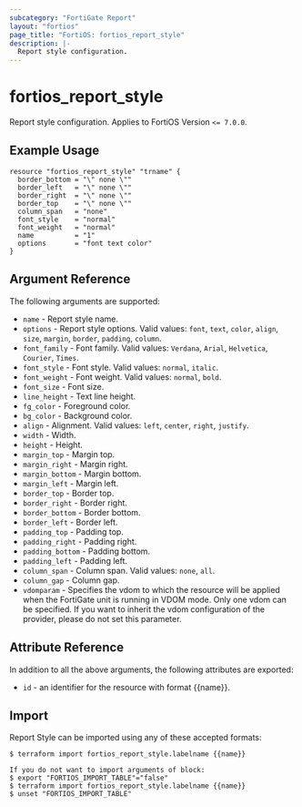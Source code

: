 ```yaml
---
subcategory: "FortiGate Report"
layout: "fortios"
page_title: "FortiOS: fortios_report_style"
description: |-
  Report style configuration.
---
```


# fortios_report_style
Report style configuration. Applies to FortiOS Version `<= 7.0.0`.

## Example Usage

```hcl
resource "fortios_report_style" "trname" {
  border_bottom = "\" none \""
  border_left   = "\" none \""
  border_right  = "\" none \""
  border_top    = "\" none \""
  column_span   = "none"
  font_style    = "normal"
  font_weight   = "normal"
  name          = "1"
  options       = "font text color"
}
```

## Argument Reference

The following arguments are supported:

* `name` - Report style name.
* `options` - Report style options. Valid values: `font`, `text`, `color`, `align`, `size`, `margin`, `border`, `padding`, `column`.
* `font_family` - Font family. Valid values: `Verdana`, `Arial`, `Helvetica`, `Courier`, `Times`.
* `font_style` - Font style. Valid values: `normal`, `italic`.
* `font_weight` - Font weight. Valid values: `normal`, `bold`.
* `font_size` - Font size.
* `line_height` - Text line height.
* `fg_color` - Foreground color.
* `bg_color` - Background color.
* `align` - Alignment. Valid values: `left`, `center`, `right`, `justify`.
* `width` - Width.
* `height` - Height.
* `margin_top` - Margin top.
* `margin_right` - Margin right.
* `margin_bottom` - Margin bottom.
* `margin_left` - Margin left.
* `border_top` - Border top.
* `border_right` - Border right.
* `border_bottom` - Border bottom.
* `border_left` - Border left.
* `padding_top` - Padding top.
* `padding_right` - Padding right.
* `padding_bottom` - Padding bottom.
* `padding_left` - Padding left.
* `column_span` - Column span. Valid values: `none`, `all`.
* `column_gap` - Column gap.
* `vdomparam` - Specifies the vdom to which the resource will be applied when the FortiGate unit is running in VDOM mode. Only one vdom can be specified. If you want to inherit the vdom configuration of the provider, please do not set this parameter.


## Attribute Reference

In addition to all the above arguments, the following attributes are exported:
* `id` - an identifier for the resource with format {{name}}.

## Import

Report Style can be imported using any of these accepted formats:
```
$ terraform import fortios_report_style.labelname {{name}}

If you do not want to import arguments of block:
$ export "FORTIOS_IMPORT_TABLE"="false"
$ terraform import fortios_report_style.labelname {{name}}
$ unset "FORTIOS_IMPORT_TABLE"
```
